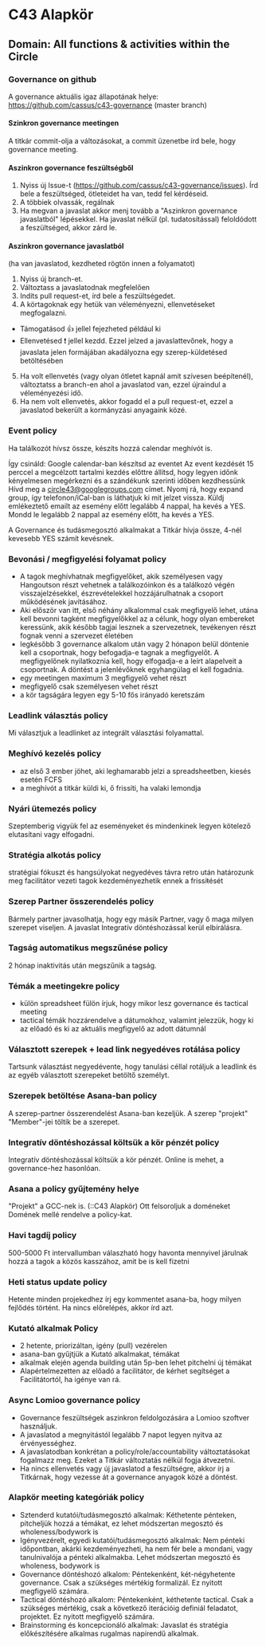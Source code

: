 # C43 Alapkör

## Domain: All functions & activities within the Circle


### Governance on github

A governance aktuális igaz állapotának helye: https://github.com/cassus/c43-governance (master branch)

#### Szinkron governance meetingen
A titkár commit-olja a változásokat, a commit üzenetbe írd bele, hogy governance meeting.


#### Aszinkron governance feszültségből
1. Nyiss új Issue-t (https://github.com/cassus/c43-governance/issues). Írd bele a feszültséged, ötleteidet ha van, tedd fel kérdéseid.
2. A többiek olvassák, regálnak
3. Ha megvan a javaslat akkor menj tovább a "Aszinkron governance javaslatból" lépésekkel.
     Ha javaslat nélkül (pl. tudatosítással) feloldódott a feszültséged, akkor zárd le.

#### Aszinkron governance javaslatból
(ha van javaslatod, kezdheted rögtön innen a folyamatot)
1. Nyiss új branch-et.
2. Változtass a javaslatodnak megfelelően
3. Indíts pull request-et, írd bele a feszültségedet.
4. A körtagoknak egy hetük van véleményezni, ellenvetéseket megfogalazni.
 - Támogatásod :+1: jellel fejezheted például ki
 - Ellenvetésed :exclamation: jellel kezdd. Ezzel jelzed a javaslattevőnek, hogy a javaslata jelen formájában akadályozna egy szerep-küldetésed betöltésében
5. Ha volt ellenvetés (vagy olyan ötletet kapnál amit szívesen beépítenél), változtatss a branch-en ahol a javaslatod van, ezzel újraindul a véleményezési idő.
6. Ha nem volt ellenvetés, akkor fogadd el a pull request-et, ezzel a javaslatod bekerült a kormányzási anyagaink közé.

### Event policy

Ha találkozót hívsz össze, készíts hozzá calendar meghívót is.

Így csináld:
Google calendar-ban készítsd az eventet
Az event kezdését 15 perccel a megcélzott tartalmi kezdés előttre állítsd, hogy legyen időnk kényelmesen megérkezni és a szándékunk szerinti időben kezdhessünk
Hívd meg a circle43@googlegroups.com címet. Nyomj rá, hogy expand group, így telefonon/iCal-ban is láthatjuk ki mit jelzet vissza.
Küldj emlékeztető emailt az esemény előtt legalább 4 nappal, ha kevés a YES.
Mondd le legalább 2 nappal az esemény előtt, ha kevés a YES.


A Governance és tudásmegosztó alkalmakat a Titkár hívja össze, 4-nél kevesebb YES számít kevésnek.

### Bevonási / megfigyelési folyamat policy

- A tagok meghívhatnak megfigyelőket, akik személyesen vagy Hangoutson részt vehetnek a találkozóinkon és a találkozó végén visszajelzésekkel, észrevételekkel hozzájárulhatnak a csoport működésének javításához.
- Aki először van itt, első néhány alkalommal csak megfigyelő lehet, utána kell bevonni tagként megfigyelőkkel az a célunk, hogy olyan embereket keressünk, akik később tagjai lesznek a szervezetnek, tevékenyen részt fognak venni a szervezet életében
- legkésőbb 3 governance alkalom után vagy 2 hónapon belül döntenie kell a csoportnak, hogy befogadja-e tagnak a megfigyelőt. A megfigyelőnek nyilatkoznia kell, hogy elfogadja-e a leírt alapelveit a csoportnak. A döntést a jelenlévőknek egyhangúlag el kell fogadnia.
- egy meetingen maximum 3 megfigyelő vehet részt
- megfigyelő csak személyesen vehet részt
- a kör tagságára legyen egy 5-10 fős irányadó keretszám


### Leadlink választás policy

Mi választjuk a leadlinket az integrált választási folyamattal.

### Meghívó kezelés policy

- az első 3 ember jöhet, aki leghamarabb jelzi a spreadsheetben, kiesés esetén FCFS
- a meghívót a titkár küldi ki, ő frissíti, ha valaki lemondja


### Nyári ütemezés policy

Szeptemberig vigyük fel az eseményeket és mindenkinek legyen kötelező elutasítani vagy elfogadni.


### Stratégia alkotás policy

stratégiai fókuszt és hangsúlyokat negyedéves távra retro után határozunk meg
facilitátor vezeti
tagok kezdeményezhetik ennek a frissíŧését


### Szerep Partner összerendelés policy

Bármely partner javasolhatja, hogy egy másik Partner, vagy ő maga milyen szerepet viseljen. A javaslat Integratív döntéshozással kerül elbírálásra.


### Tagság automatikus megszűnése policy

2 hónap inaktivitás után megszűnik a tagság.


### Témák a meetingekre policy

- külön spreadsheet fülön írjuk, hogy mikor lesz governance és tactical meeting
- tactical témák hozzárendelve a dátumokhoz, valamint jelezzük, hogy ki az előadó és ki az aktuális megfigyelő az adott dátumnál


### Választott szerepek + lead link negyedéves rotálása policy

Tartsunk választást negyedévente, hogy tanulási céllal rotáljuk a leadlink és az egyéb választott szerepeket betöltő személyt.


### Szerepek betöltése Asana-ban policy

A szerep-partner összerendelést Asana-ban kezeljük.
A szerep "projekt" "Member"-jei töltik be a szerepet.


### Integratív döntéshozással költsük a kör pénzét policy

Integratív döntéshozással költsük a kör pénzét. Online is mehet, a governance-hez hasonlóan.

### Asana a policy gyűjtemény helye

"Projekt" a GCC-nek is. (::C43 Alapkör)
Ott felsoroljuk a doméneket
Domének mellé rendelve a policy-kat.


### Havi tagdíj policy

500-5000 Ft intervallumban válaszható hogy havonta mennyivel járulnak hozzá a tagok a közös kasszához, amit be is kell fizetni


### Heti status update policy

Hetente minden projekedhez írj egy kommentet asana-ba, hogy milyen fejlődés történt. Ha nincs előrelépés, akkor írd azt.


### Kutató alkalmak Policy

- 2 hetente, priorizáltan, igény (pull) vezérelen
- asana-ban gyűjtjük a Kutató alkalmakat, témákat
- alkalmak elején agenda building után 5p-ben lehet pitchelni új témákat
- Alapértelmezetten az előadó a facilitátor, de kérhet segítséget a Facilitátortól, ha igénye van rá.


### Async Lomioo governance policy

- Governance feszültségek aszinkron feldolgozására a Lomioo szoftver használjuk.
- A javaslatod a megnyitástól legalább 7 napot legyen nyitva az érvényességhez.
- A javaslatodban konkrétan a policy/role/accountability változtatásokat fogalmazz meg. Ezeket a Titkár változtatás nélkül fogja átvezetni.
- Ha nincs ellenvetés vagy új javaslatod a feszültségre, akkor írj a Titkárnak, hogy vezesse át a governance anyagok közé a döntést.


### Alapkör meeting kategóriák policy

- Sztenderd kutatói/tudásmegosztó alkalmak: Kéthetente pénteken, pitcheljük hozzá a témákat, ez lehet módszertan megosztó és wholeness/bodywork is
- Igényvezérelt, egyedi kutatói/tudásmegosztó alkalmak: Nem pénteki időpontban, akárki kezdeményezheti, ha nem fér bele a mondani, vagy tanulnivalója a pénteki alkalmakba. Lehet módszertan megosztó és wholeness, bodywork is
- Governance döntéshozó alkalom: Péntekenként, két-négyhetente governance. Csak a szükséges mértékig formalizál. Ez nyitott megfigyelő számára.
- Tactical döntéshozó alkalom: Péntekenként, kéthetente tactical. Csak a szükséges mértékig, csak a következő iterációig definiál feladatot, projektet. Ez nyitott megfigyelő számára.
- Brainstorming és koncepcionáló alkalmak: Javaslat és stratégia előkészítésére alkalmas rugalmas napirendű alkalmak.
